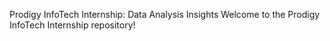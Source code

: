 Prodigy InfoTech Internship: Data Analysis Insights
Welcome to the Prodigy InfoTech Internship repository!

